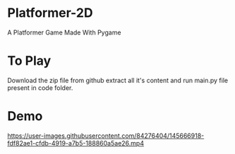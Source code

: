 # Platformer-2D
A Platformer Game Made With Pygame

# To Play
Download the zip file from github extract all it's content and run main.py file present in code folder.

# Demo


https://user-images.githubusercontent.com/84276404/145666918-fdf82ae1-cfdb-4919-a7b5-188860a5ae26.mp4

